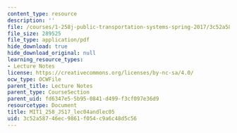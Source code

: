 ```yaml
---
content_type: resource
description: ''
file: /courses/1-258j-public-transportation-systems-spring-2017/3c52a58746ec9861f054c9a6c48d5c56_MIT1_258JS17_lec04and05.pdf
file_size: 289525
file_type: application/pdf
hide_download: true
hide_download_original: null
learning_resource_types:
- Lecture Notes
license: https://creativecommons.org/licenses/by-nc-sa/4.0/
ocw_type: OCWFile
parent_title: Lecture Notes
parent_type: CourseSection
parent_uid: fd6347e5-5b95-0841-d499-f3cf097e36d9
resourcetype: Document
title: MIT1_258_JS17_lec04andlec05
uid: 3c52a587-46ec-9861-f054-c9a6c48d5c56
---
```

